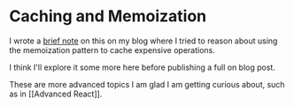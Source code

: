 # Caching and Memoization

I wrote a [brief note](https://www.tiffanywhite.dev/shorts/caching-with-memoization-and-the-singleton-pattern/) on this on my blog where I tried to reason about using the memoization pattern to cache expensive operations.

I think I'll explore it some more here before publishing a full on blog post.

These are more advanced topics I am glad I am getting curious about, such as in [[Advanced React]].